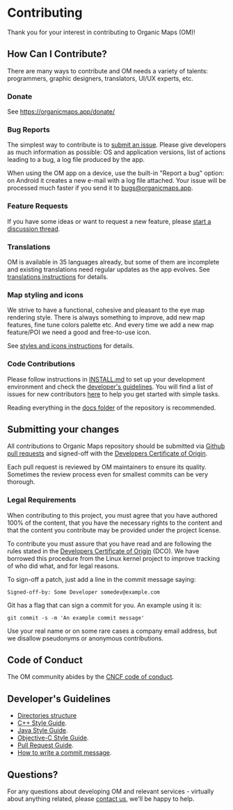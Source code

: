 # Contributing

Thank you for your interest in contributing to Organic Maps (OM)!

## How Can I Contribute?

There are many ways to contribute and OM needs a variety of talents: programmers, graphic designers, translators, UI/UX experts, etc.

### Donate

See https://organicmaps.app/donate/

### Bug Reports

The simplest way to contribute is to [submit an issue](https://github.com/organicmaps/organicmaps/issues).
Please give developers as much information as possible: OS and application versions,
list of actions leading to a bug, a log file produced by the app.

When using the OM app on a device, use the built-in "Report a bug" option:
on Android it creates a new e-mail with a log file attached. Your issue will be processed much
faster if you send it to bugs@organicmaps.app.

### Feature Requests

If you have some ideas or want to request a new feature, please [start a discussion thread](https://github.com/organicmaps/organicmaps/discussions/categories/ideas).

### Translations

OM is available in 35 languages already, but some of them are incomplete and existing translations need regular updates as the app evolves.
See [translations instructions](TRANSLATIONS.md) for details.

### Map styling and icons

We strive to have a functional, cohesive and pleasant to the eye map rendering style.
There is always something to improve, add new map features, fine tune colors palette etc.
And every time we add a new map feature/POI we need a good and free-to-use icon.

See [styles and icons instructions](STYLES.md) for details.

### Code Contributions

Please follow instructions in [INSTALL.md](INSTALL.md) to set up your development environment
and check the [developer's guidelines](#developers-guidelines).
You will find a list of issues for new contributors [here](https://github.com/organicmaps/organicmaps/labels/Good%20first%20issue) to help you get started with simple tasks.

Reading everything in the [docs folder](docs/) of the repository is recommended.

## Submitting your changes

All contributions to Organic Maps repository should be submitted via
[Github pull requests](https://docs.github.com/en/pull-requests/collaborating-with-pull-requests/proposing-changes-to-your-work-with-pull-requests/creating-a-pull-request-from-a-fork)
and signed-off with the [Developers Certificate of Origin](#legal-requirements).

Each pull request is reviewed by OM maintainers to ensure its quality.
Sometimes the review process even for smallest commits can be
very thorough.

### Legal Requirements

When contributing to this project, you must agree that you have authored 100%
of the content, that you have the necessary rights to the content and that
the content you contribute may be provided under the project license.

To contribute you must assure that you have read and are following the rules
stated in the [Developers Certificate of Origin](DCO.md) (DCO). We have
borrowed this procedure from the Linux kernel project to improve tracking of
who did what, and for legal reasons.

To sign-off a patch, just add a line in the commit message saying:

    Signed-off-by: Some Developer somedev@example.com

Git has a flag that can sign a commit for you. An example using it is:

    git commit -s -m 'An example commit message'

Use your real name or on some rare cases a company email address, but we
disallow pseudonyms or anonymous contributions.

## Code of Conduct

The OM community abides by the [CNCF code of conduct](CODE_OF_CONDUCT.md).

## Developer's Guidelines

- [Directories structure](STRUCTURE.md)
- [C++ Style Guide](CPP_STYLE.md).
- [Java Style Guide](JAVA_STYLE.md).
- [Objective-C Style Guide](OBJC_STYLE.md).
- [Pull Request Guide](PR_GUIDE.md).
- [How to write a commit message](COMMIT_MESSAGES.md).

## Questions?

For any questions about developing OM and relevant services -
virtually about anything related, please [contact us](COMMUNICATION.md),
we'll be happy to help.
